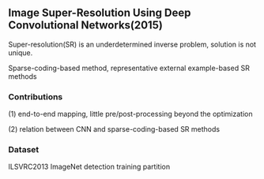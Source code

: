 ## Image Super-Resolution Using Deep Convolutional Networks(2015)

Super-resolution(SR) is an underdetermined inverse problem, solution is not unique.

Sparse-coding-based method, representative external example-based SR methods

### Contributions
(1) end-to-end mapping, little pre/post-processing beyond the optimization

(2) relation between CNN and sparse-coding-based SR methods

### Dataset
ILSVRC2013 ImageNet detection training partition

